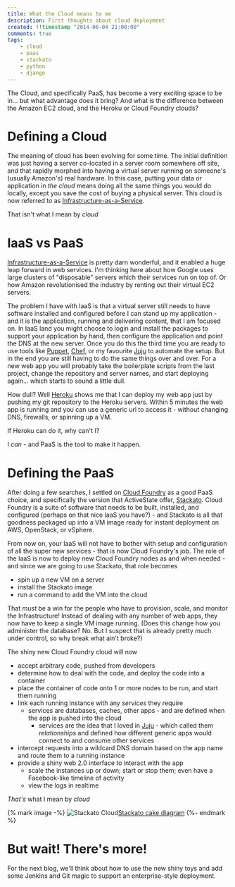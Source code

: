 ```yaml
---
title: What the Cloud means to me
description: First thoughts about cloud deployment
created: !!timestamp "2014-06-04 21:00:00"
comments: true
tags:
    - cloud
    - paas
    - stackato
    - python
    - django
---
```


The Cloud, and specifically PaaS, has become a very exciting space to be in... but what advantage does it bring? And what is the difference between the Amazon EC2 cloud, and the Heroku or Cloud Foundry clouds?
<!--more-->

# Defining a Cloud

The meaning of cloud has been evolving for some time. The initial definition was just having a server co-located in a server room
somewhere off site, and that rapidly morphed into having a virtual server running on someone's (usually Amazon's) real hardware.
In this case, putting your data or application in *the cloud* means doing all the same things you would do locally, except you save the cost of buying a physical server. This cloud is now referred to as [Infrastructure-as-a-Service][iaas].

That isn't what I mean by _cloud_

# IaaS vs PaaS

[Infrastructure-as-a-Service][iaas] is pretty darn wonderful, and it enabled a huge leap forward in web services. I'm thinking here about how Google uses large clusters of "disposable" servers which their services run on top of. Or how Amazon revolutionised the industry by renting out their virtual EC2 servers.

The problem I have with IaaS is that a virtual server still needs to have software installed and configured before I can stand up my application - and it is the application, running and delivering content, that I am focused on.
In IaaS land you might choose to login and install the packages to support your application by hand, then configure the application and point the DNS at the new server. Once you do this the third time you are ready to use tools like [Puppet][puppet], [Chef][chef], or my favourite [Juju][juju] to automate the setup. But in the end you are still having to do the same things over and over. For a new web app you will probably take the boilerplate scripts from the last project, change the repository and server names, and start deploying again... which starts to sound a little dull.

How dull? Well [Heroku][heroku] shows me that I can deploy my web app just by pushing my git repository to the Heroku servers. Within 5 minutes the web app is running and you can use a generic url to access it - without changing DNS, firewalls, or spinning up a VM. 

If Heroku can do it, why can't I? 

I *can* - and PaaS is the tool to make it happen.

# Defining the PaaS

After doing a few searches, I settled on [Cloud Foundry][cf] as a good PaaS choice, and specifically the version that ActiveState offer, [Stackato][stackato]. Cloud Foundry is a suite of software that needs to be built, installed, and configured (perhaps on that nice IaaS you have?) - and Stackato is all that goodness packaged up into a VM image ready for instant deployment on AWS, OpenStack, or vSphere.

From now on, your IaaS will not have to bother with setup and configuration of all the super new services - that is now Cloud Foundry's job. The role of the IaaS is now to deploy new Cloud Foundry nodes as and when needed - and since we are going to use Stackato, that role becomes

* spin up a new VM on a server
* install the Stackato image
* run a command to add the VM into the cloud

That *must* be a win for the people who have to provision, scale, and monitor the Infrastructure!
Instead of dealing with any number of web apps, they now have to keep a single VM image running. (Does this change how you administer the database? No. But I suspect that is already pretty much under control, so why break what ain't broke?)

The shiny new Cloud Foundry cloud will now

* accept arbitrary code, pushed from developers
* determine how to deal with the code, and deploy the code into a container
* place the container of code onto 1 or more nodes to be run, and start them running
* link each running instance with any _services_ they require
    * services are databases, caches, other apps - and are defined when the app is pushed into the cloud
        * services are the idea that I loved in [Juju][juju] - which called them _relationships_ and defined how different generic apps would connect to and consume other services
* intercept requests into a wildcard DNS domain based on the app name and route them to a running instance
* provide a shiny web 2.0 interface to interact with the app
    * scale the instances up or down; start or stop them; even have a Facebook-like timeline of activity
    * view the logs in realtime

*That's* what I mean by _cloud_

{% mark image -%}
![Stackato Cloud](/media/images/stackato-cake-diagram.png)[Stackato cake diagram]
{%- endmark %}

# But wait! There's more!

For the next blog, we'll think about how to use the new shiny toys and add some Jenkins and Git magic to support an enterprise-style deployment.


[paas]: http://en.wikipedia.org/wiki/Platform_as_a_service "PaaS"
[iaas]: http://en.wikipedia.org/wiki/Infrastructure_as_a_service#Infrastructure_as_a_service_.28IaaS.29 "IaaS"
[cf]: http://cloudfoundry.org/index.html "Cloud Foundry"
[stackato]: http://www.activestate.com/stackato "Stackato"
[Stackato cake diagram]: http://www.activestate.com/sites/default/files/images/stackato/stackato-cake-diagram_2013-simple-whitebg_0.png
[puppet]: http://puppetlabs.com/puppet/what-is-puppet "Puppet"
[chef]: http://www.getchef.com/chef/ "Chef"
[juju]: https://juju.ubuntu.com/ "Juju"
[heroku]: https://www.heroku.com/ "Heroku"


